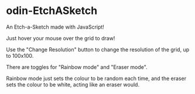 # odin-EtchASketch
An Etch-a-Sketch made with JavaScript!


Just hover your mouse over the grid to draw!


Use the "Change Resolution" button to change the resolution of the grid, up to 100x100.


There are toggles for "Rainbow mode" and "Eraser mode".

Rainbow mode just sets the colour to be random each time, and the eraser sets the colour to be white, acting like an eraser would.
